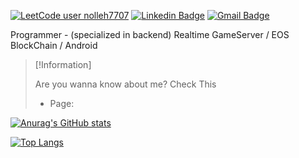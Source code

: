 [![LeetCode user nolleh7707](https://img.shields.io/badge/dynamic/json?style=flat&labelColor=black&color=%23ffa116&label=Solved&query=solvedOverTotal&url=https%3A%2F%2Fleetcode-badge.vercel.app%2Fapi%2Fusers%2Fnolleh7707&logo=leetcode&logoColor=yellow)](https://leetcode.com/nolleh7707/)
[![Linkedin Badge](https://img.shields.io/badge/-LinkedIn-blue?style=flat-square&logo=Linkedin&logoColor=white&link=https://www.linkedin.com/in/%EA%B2%BD%EB%AF%B8-%EA%B9%80-a9805a82/)](https://www.linkedin.com/in/%EA%B2%BD%EB%AF%B8-%EA%B9%80-a9805a82/)
[![Gmail Badge](https://img.shields.io/badge/Gmail-d14836?style=flat-square&logo=Gmail&logoColor=white&link=mailto:nolleh7707@gmail.com)](mailto:nolleh7707@gmail.com)

Programmer - (specialized in backend) Realtime GameServer / EOS BlockChain / Android

> [!Information]  
> 
> Are you wanna know about me?
> Check This 
> - Page: [](https://nolleh.vercel.app)


[![Anurag's GitHub stats](https://stats-pipe.vercel.app/stats?username=nolleh&show_icons=true&theme=dark)](https://github.com/nolleh)

[![Top Langs](https://stats-pipe.vercel.app/stats/top-langs/?username=nolleh&theme=dark&exclude_repo=nolleh.github.io)](https://github.com/nolleh)

